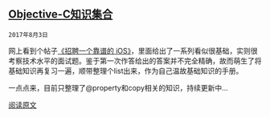 
## [Objective-C知识集合](https://github.com/pingju020/pingju020.github.io/edit/master/Objective-C知识集合.md)

`2017年8月3日`

网上看到个帖子[《招聘一个靠谱的 iOS》](http://blog.sunnyxx.com/2015/07/04/ios-interview/)，里面给出了一系列看似很基础，实则很考察技术水平的面试题。鉴于第一次作答给出的答案并不完全精确，故而萌生了将基础知识再复习一遍，顺带整理个list出来，作为自己温故基础知识的手册。

一点点来，目前只整理了@property和copy相关的知识，持续更新中...

[阅读原文](https://github.com/pingju020/pingju020.github.io/edit/master/Objective-C知识集合.md)
